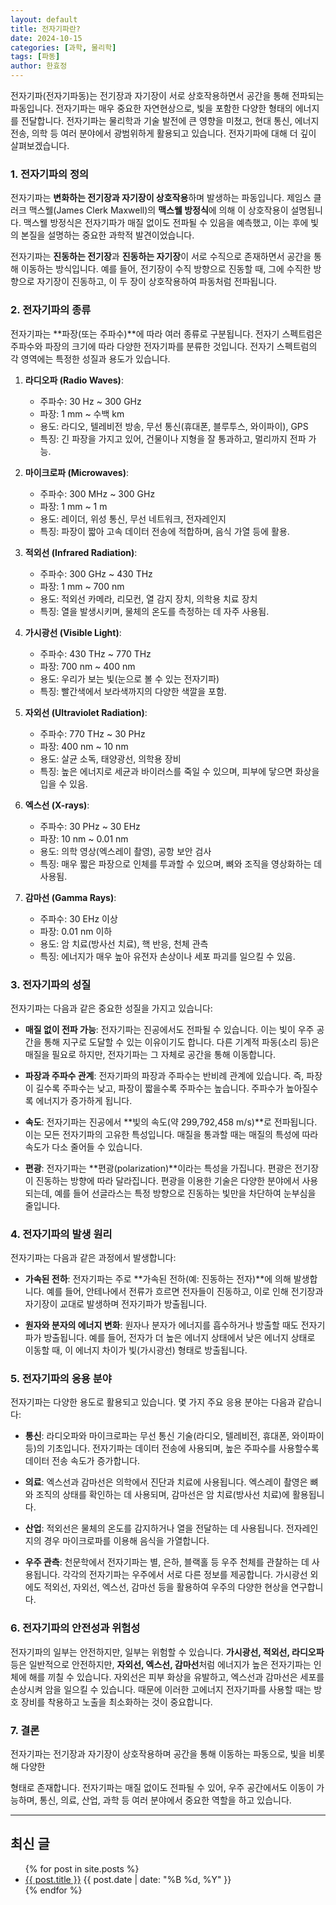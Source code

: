 ```yaml
---
layout: default
title: 전자기파란?
date: 2024-10-15
categories: [과학, 물리학]
tags: [파동]
author: 한효정
---
```


전자기파(전자기파동)는 전기장과 자기장이 서로 상호작용하면서 공간을 통해 전파되는 파동입니다. 전자기파는 매우 중요한 자연현상으로, 빛을 포함한 다양한 형태의 에너지를 전달합니다. 전자기파는 물리학과 기술 발전에 큰 영향을 미쳤고, 현대 통신, 에너지 전송, 의학 등 여러 분야에서 광범위하게 활용되고 있습니다. 전자기파에 대해 더 깊이 살펴보겠습니다.

### 1. **전자기파의 정의**

전자기파는 **변화하는 전기장과 자기장이 상호작용**하며 발생하는 파동입니다. 제임스 클러크 맥스웰(James Clerk Maxwell)의 **맥스웰 방정식**에 의해 이 상호작용이 설명됩니다. 맥스웰 방정식은 전자기파가 매질 없이도 전파될 수 있음을 예측했고, 이는 후에 빛의 본질을 설명하는 중요한 과학적 발견이었습니다.

전자기파는 **진동하는 전기장**과 **진동하는 자기장**이 서로 수직으로 존재하면서 공간을 통해 이동하는 방식입니다. 예를 들어, 전기장이 수직 방향으로 진동할 때, 그에 수직한 방향으로 자기장이 진동하고, 이 두 장이 상호작용하여 파동처럼 전파됩니다.

### 2. **전자기파의 종류**

전자기파는 **파장(또는 주파수)**에 따라 여러 종류로 구분됩니다. 전자기 스펙트럼은 주파수와 파장의 크기에 따라 다양한 전자기파를 분류한 것입니다. 전자기 스펙트럼의 각 영역에는 특정한 성질과 용도가 있습니다.

1. **라디오파 (Radio Waves)**:
   - 주파수: 30 Hz ~ 300 GHz
   - 파장: 1 mm ~ 수백 km
   - 용도: 라디오, 텔레비전 방송, 무선 통신(휴대폰, 블루투스, 와이파이), GPS
   - 특징: 긴 파장을 가지고 있어, 건물이나 지형을 잘 통과하고, 멀리까지 전파 가능.

2. **마이크로파 (Microwaves)**:
   - 주파수: 300 MHz ~ 300 GHz
   - 파장: 1 mm ~ 1 m
   - 용도: 레이더, 위성 통신, 무선 네트워크, 전자레인지
   - 특징: 파장이 짧아 고속 데이터 전송에 적합하며, 음식 가열 등에 활용.

3. **적외선 (Infrared Radiation)**:
   - 주파수: 300 GHz ~ 430 THz
   - 파장: 1 mm ~ 700 nm
   - 용도: 적외선 카메라, 리모컨, 열 감지 장치, 의학용 치료 장치
   - 특징: 열을 발생시키며, 물체의 온도를 측정하는 데 자주 사용됨.

4. **가시광선 (Visible Light)**:
   - 주파수: 430 THz ~ 770 THz
   - 파장: 700 nm ~ 400 nm
   - 용도: 우리가 보는 빛(눈으로 볼 수 있는 전자기파)
   - 특징: 빨간색에서 보라색까지의 다양한 색깔을 포함.

5. **자외선 (Ultraviolet Radiation)**:
   - 주파수: 770 THz ~ 30 PHz
   - 파장: 400 nm ~ 10 nm
   - 용도: 살균 소독, 태양광선, 의학용 장비
   - 특징: 높은 에너지로 세균과 바이러스를 죽일 수 있으며, 피부에 닿으면 화상을 입을 수 있음.

6. **엑스선 (X-rays)**:
   - 주파수: 30 PHz ~ 30 EHz
   - 파장: 10 nm ~ 0.01 nm
   - 용도: 의학 영상(엑스레이 촬영), 공항 보안 검사
   - 특징: 매우 짧은 파장으로 인체를 투과할 수 있으며, 뼈와 조직을 영상화하는 데 사용됨.

7. **감마선 (Gamma Rays)**:
   - 주파수: 30 EHz 이상
   - 파장: 0.01 nm 이하
   - 용도: 암 치료(방사선 치료), 핵 반응, 천체 관측
   - 특징: 에너지가 매우 높아 유전자 손상이나 세포 파괴를 일으킬 수 있음.

### 3. **전자기파의 성질**

전자기파는 다음과 같은 중요한 성질을 가지고 있습니다:

- **매질 없이 전파 가능**: 전자기파는 진공에서도 전파될 수 있습니다. 이는 빛이 우주 공간을 통해 지구로 도달할 수 있는 이유이기도 합니다. 다른 기계적 파동(소리 등)은 매질을 필요로 하지만, 전자기파는 그 자체로 공간을 통해 이동합니다.
  
- **파장과 주파수 관계**: 전자기파의 파장과 주파수는 반비례 관계에 있습니다. 즉, 파장이 길수록 주파수는 낮고, 파장이 짧을수록 주파수는 높습니다. 주파수가 높아질수록 에너지가 증가하게 됩니다.

- **속도**: 전자기파는 진공에서 **빛의 속도(약 299,792,458 m/s)**로 전파됩니다. 이는 모든 전자기파의 고유한 특성입니다. 매질을 통과할 때는 매질의 특성에 따라 속도가 다소 줄어들 수 있습니다.

- **편광**: 전자기파는 **편광(polarization)**이라는 특성을 가집니다. 편광은 전기장이 진동하는 방향에 따라 달라집니다. 편광을 이용한 기술은 다양한 분야에서 사용되는데, 예를 들어 선글라스는 특정 방향으로 진동하는 빛만을 차단하여 눈부심을 줄입니다.

### 4. **전자기파의 발생 원리**

전자기파는 다음과 같은 과정에서 발생합니다:

- **가속된 전하**: 전자기파는 주로 **가속된 전하(예: 진동하는 전자)**에 의해 발생합니다. 예를 들어, 안테나에서 전류가 흐르면 전자들이 진동하고, 이로 인해 전기장과 자기장이 교대로 발생하며 전자기파가 방출됩니다.
  
- **원자와 분자의 에너지 변화**: 원자나 분자가 에너지를 흡수하거나 방출할 때도 전자기파가 방출됩니다. 예를 들어, 전자가 더 높은 에너지 상태에서 낮은 에너지 상태로 이동할 때, 이 에너지 차이가 빛(가시광선) 형태로 방출됩니다.

### 5. **전자기파의 응용 분야**

전자기파는 다양한 용도로 활용되고 있습니다. 몇 가지 주요 응용 분야는 다음과 같습니다:

- **통신**: 라디오파와 마이크로파는 무선 통신 기술(라디오, 텔레비전, 휴대폰, 와이파이 등)의 기초입니다. 전자기파는 데이터 전송에 사용되며, 높은 주파수를 사용할수록 데이터 전송 속도가 증가합니다.

- **의료**: 엑스선과 감마선은 의학에서 진단과 치료에 사용됩니다. 엑스레이 촬영은 뼈와 조직의 상태를 확인하는 데 사용되며, 감마선은 암 치료(방사선 치료)에 활용됩니다.

- **산업**: 적외선은 물체의 온도를 감지하거나 열을 전달하는 데 사용됩니다. 전자레인지의 경우 마이크로파를 이용해 음식을 가열합니다.

- **우주 관측**: 천문학에서 전자기파는 별, 은하, 블랙홀 등 우주 천체를 관찰하는 데 사용됩니다. 각각의 전자기파는 우주에서 서로 다른 정보를 제공합니다. 가시광선 외에도 적외선, 자외선, 엑스선, 감마선 등을 활용하여 우주의 다양한 현상을 연구합니다.

### 6. **전자기파의 안전성과 위험성**

전자기파의 일부는 안전하지만, 일부는 위험할 수 있습니다. **가시광선, 적외선, 라디오파** 등은 일반적으로 안전하지만, **자외선, 엑스선, 감마선**처럼 에너지가 높은 전자기파는 인체에 해를 끼칠 수 있습니다. 자외선은 피부 화상을 유발하고, 엑스선과 감마선은 세포를 손상시켜 암을 일으킬 수 있습니다. 때문에 이러한 고에너지 전자기파를 사용할 때는 방호 장비를 착용하고 노출을 최소화하는 것이 중요합니다.

### 7. **결론**

전자기파는 전기장과 자기장이 상호작용하며 공간을 통해 이동하는 파동으로, 빛을 비롯해 다양한

 형태로 존재합니다. 전자기파는 매질 없이도 전파될 수 있어, 우주 공간에서도 이동이 가능하며, 통신, 의료, 산업, 과학 등 여러 분야에서 중요한 역할을 하고 있습니다.

---

## 최신 글
<ul>
  {% for post in site.posts %}
    <li>
      <a href="{{ post.url }}">{{ post.title }}</a>
      <span>{{ post.date | date: "%B %d, %Y" }}</span>
    </li>
  {% endfor %}
</ul>